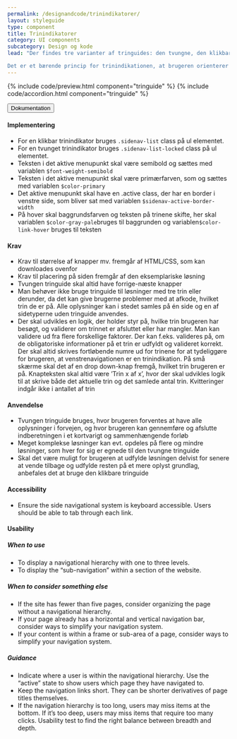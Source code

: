 ```yaml
---
permalink: /designandcode/trinindikatorer/
layout: styleguide
type: component
title: Trinindikatorer
category: UI components
subcategory: Design og kode
lead: "Der findes tre varianter af tringuides: den tvungne, den klikbare og den betingede tringuide. De to første er designmæssigt identiske, og adskiller sig kun ved at brugeren med den tvungne tringuide begrænses fra at trykke på menupunkter, der ikke ligger i direkte forlængelse af det aktuelle trin. Trinindikatoren fortæller både, hvor langt brugeren er kommet i forløbet, og om de enkelte trin er godkendt eller ej.

Det er et bærende princip for trinindikationen, at brugeren orienterer sig vertikalt nedad, ligesom siderne i en tringuide bør designes, så brugeren bevæger sig nedad siden, der sagtens kan være længere end det område, der umiddelbart vises på skærmen."
---
```


{% include code/preview.html component="tringuide" %}
{% include code/accordion.html component="tringuide" %}
<div class="accordion-bordered">
  <button class="button-unstyled accordion-button"
      aria-expanded="true" aria-controls="sidenav-docs">
    Dokumentation
  </button>
  <div id="sidenav-docs" aria-hidden="false" class="accordion-content">
  <h4 class="heading">Implementering</h4>
    <ul class="content-list">
      <li>For en klikbar trinindikator bruges <code>.sidenav-list</code> class på ul elementet.</li>
      <li>For en tvunget trinindikator bruges <code>.sidenav-list-locked</code> class på ul elementet.</li>
      <li>Teksten i det aktive menupunkt skal være semibold og sættes med variablen <code>$font-weight-semibold</code></li>
      <li>Teksten i det aktive menupunkt skal være primærfarven, som og sættes med variablen <code>$color-primary</code></li>
      <li>Det aktive menupunkt skal have en .active class, der har en border i venstre side, som bliver sat med variablen <code>$sidenav-active-border-width</code></li>
      <li>På hover skal baggrundsfarven og teksten på trinene skifte, her skal variablen <code>$color-gray-pale</code>bruges til baggrunden og variablen<code>$color-link-hover</code> bruges til teksten</li> 
    </ul>
    <h4 class="heading">Krav</h4>
    <ul class="content-list">
      <li>Krav til størrelse af knapper mv. fremgår af HTML/CSS, som kan downloades ovenfor</li>
      <li>Krav til placering på siden fremgår af den eksemplariske løsning</li>
      <li>Tvungen tringuide skal altid have forrige-næste knapper</li>
      <li>Man behøver ikke bruge tringuide til løsninger med tre trin eller derunder, da det kan give brugerne problemer med at afkode, hvilket trin de er på. Alle oplysninger kan i stedet samles på én side og en af sidetyperne uden tringuide anvendes.</li>
      <li>Der skal udvikles en logik, der holder styr på, hvilke trin brugeren har besøgt, og validerer om trinnet er afsluttet eller har mangler. Man kan validere ud fra flere forskellige faktorer. Der kan f.eks. valideres på, om de obligatoriske informationer på et trin er udfyldt og valideret korrekt. Der skal altid skrives fortløbende numre ud for trinene for at tydeliggøre for brugeren, at venstrenavigationen er en trinindikation. På små skærme skal det af en drop down-knap fremgå, hvilket trin brugeren er på. Knapteksten skal altid være ’Trin x af x’, hvor der skal udvikles logik til at skrive både det aktuelle trin og det samlede antal trin. Kvitteringer indgår ikke i antallet af trin</li>
    </ul>
    <h4 class="heading">Anvendelse</h4>
    <ul class="content-list">
      <li>Tvungen tringuide bruges, hvor brugeren forventes at have alle oplysninger i forvejen, og hvor brugeren kan gennemføre og afslutte indberetningen i et kortvarigt og sammenhængende forløb</li>
      <li>Meget komplekse løsninger kan evt. opdeles på flere og mindre løsninger, som hver for sig er egnede til den tvungne tringuide</li>
      <li>Skal det være muligt for brugeren at udfylde løsningen delvist for senere at vende tilbage og udfylde resten på et mere oplyst grundlag, anbefales det at bruge den klikbare tringuide</li>
    </ul>
    <h4 class="heading">Accessibility</h4>
    <ul class="content-list">
      <li>Ensure the side navigational system is keyboard accessible. Users should be able to tab through each link.</li>
    </ul>
    <h4 class="heading">Usability</h4>
    <h5>When to use</h5>
    <ul class="content-list">
      <li>To display a navigational hierarchy with one to three levels.</li>
      <li>To display the “sub-navigation” within a section of the website.</li>
    </ul>
    <h5>When to consider something else</h5>
    <ul class="content-list">
      <li>If the site has fewer than five pages, consider organizing the page without a navigational hierarchy.</li>
      <li>If your page already has a horizontal and vertical navigation bar, consider ways to simplify your navigation system.</li>
      <li>If your content is within a frame or sub-area of a page, consider ways to simplify your navigation system.</li>
    </ul>
    <h5>Guidance</h5>
    <ul class="content-list">
      <li>Indicate where a user is within the navigational hierarchy. Use the “active” state to show users which page they have navigated to.</li>
      <li>Keep the navigation links short. They can be shorter derivatives of page titles themselves.</li>
      <li>If the navigation hierarchy is too long, users may miss items at the bottom. If it’s too deep, users may miss items that require too many clicks. Usability test to find the right balance between breadth and depth.</li>
    </ul>
  </div>
</div>
